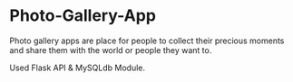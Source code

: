 # Photo-Gallery-App

Photo gallery apps are place for people to collect their precious moments and share them with the world or people they want to. 

Used Flask API & MySQLdb Module.
